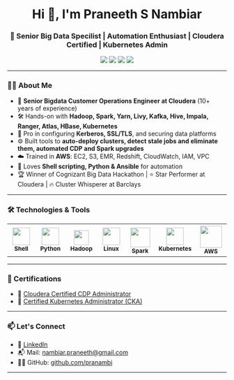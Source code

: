 <h1 align="center">Hi 👋, I'm Praneeth S Nambiar</h1>
<h3 align="center">🚀 Senior Big Data Specilist | Automation Enthusiast | Cloudera Certified | Kubernetes Admin </h3>

<p align="center">
  <img src="https://img.shields.io/badge/Big%20Data-Hadoop-blue?style=flat-square&logo=apachehadoop" />
  <img src="https://img.shields.io/badge/Apache-Spark-orange?style=flat-square&logo=apachespark" />
  <img src="https://img.shields.io/badge/Kubernetes-CKA-blue?style=flat-square&logo=kubernetes" />
  <img src="https://img.shields.io/badge/AWS-Cloud-orange?style=flat-square&logo=amazonaws" />
</p>

---

### 👨‍💻 About Me
- 🔧 **Senior Bigdata Customer Operations Engineer at Cloudera** (10+ years of experience)
- 🛠️ Hands-on with **Hadoop, Spark, Yarn, Livy, Kafka, Hive, Impala, Ranger, Atlas, HBase, Kubernetes**
- 🔐 Pro in configuring **Kerberos, SSL/TLS**, and securing data platforms
- ⚙️ Built tools to **auto-deploy clusters, detect stale jobs and eliminate them, automated CDP and Spark upgrades**
- ☁️ Trained in **AWS**: EC2, S3, EMR, Redshift, CloudWatch, IAM, VPC
- 🧠 Loves **Shell scripting, Python & Ansible** for automation
- 🏆 Winner of Cognizant Big Data Hackathon | ⭐ Star Performer at Cloudera | 🔥 Cluster Whisperer at Barclays

---

### 🛠️ Technologies & Tools

<table align="center">
  <tr>
    <td align="center" width="80">
      <img src="https://cdn.jsdelivr.net/gh/devicons/devicon/icons/bash/bash-original.svg" width="40"/><br/>
      <sub><b>Shell</b></sub>
    </td>
    <td align="center" width="80">
      <img src="https://cdn.jsdelivr.net/gh/devicons/devicon/icons/python/python-original.svg" width="40"/><br/>
      <sub><b>Python</b></sub>
    </td>
    <td align="center" width="80">
      <img src="https://upload.wikimedia.org/wikipedia/commons/0/0e/Hadoop_logo.svg" width="34" style="margin-top: 6px"/><br/>
      <sub><b>Hadoop</b></sub>
    </td>
    <td align="center" width="80">
      <img src="https://cdn.jsdelivr.net/gh/devicons/devicon/icons/linux/linux-original.svg" width="40"/><br/>
      <sub><b>Linux</b></sub>
    </td>
    <td align="center" width="80">
      <img src="https://upload.wikimedia.org/wikipedia/commons/f/f3/Apache_Spark_logo.svg" width="45" style="margin-top: 4px"/><br/>
      <sub><b>Spark</b></sub>
    </td>
    <td align="center" width="80">
      <img src="https://cdn.jsdelivr.net/gh/devicons/devicon/icons/kubernetes/kubernetes-plain-wordmark.svg" width="40"/><br/>
      <sub><b>Kubernetes</b></sub>
    </td>
    <td align="center" width="80">
      <img src="https://upload.wikimedia.org/wikipedia/commons/9/93/Amazon_Web_Services_Logo.svg" width="50" style="margin-top: 2px"/><br/>
      <sub><b>AWS</b></sub>
    </td>
  </tr>
</table>




---

### 🏅 Certifications

- 🧾 [Cloudera Certified CDP Administrator](https://www.credly.com/badges/55c2ccc4-bf5a-44f4-a92c-d3c006cbef12)
- 🧾 [Certified Kubernetes Administrator (CKA)](https://www.credly.com/badges/b477446f-1d0e-4abb-81cd-1d611c061a82)

---

### 📫 Let's Connect

- 💼 [LinkedIn](https://www.linkedin.com/in/praneeth-nambiar-a9588a175)
- 📬 Mail: [nambiar.praneeth@gmail.com](mailto:nambiar.praneeth@gmail.com)
- 🧑‍💻 GitHub: [github.com/pranambi](https://github.com/pranambi)

---


